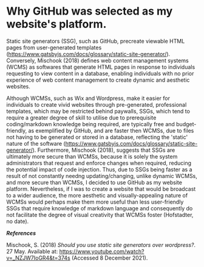 # Why GitHub was selected as my website's platform.

Static site generators (SSG), such as GitHub, precreate viewable HTML pages from user-generated templates (https://www.gatsbyjs.com/docs/glossary/static-site-generator/). Conversely, Mischook (2018) defines web content management systems (WCMS) as softwares that generate HTML pages in response to individuals requesting to view content in a database, enabling individuals with no prior experience of web content management to create dynamic and aesthetic websites. 

Although WCMSs, such as Wix and Wordpress, make it easier for individuals to create vivid websites through pre-generated, professional templates, which may be restricted behind paywalls, SSGs, which tend to require a greater degree of skill to utilise due to prerequisite coding/markdown knowledge being required, are typically free and budget-friendly, as exemplified by GitHub, and are faster then WCMSs, due to files not having to be generated or stored in a database, reflecting the 'static' nature of the software (https://www.gatsbyjs.com/docs/glossary/static-site-generator/). Furthermore, Mischook (2018), suggests that SSGs are ultimately more secure than WCMSs, because it is solely the system administrators that request and enforce changes when required, reducing the potential impact of code injection. Thus, due to SSGs being faster as a result of not constantly needng updating/changing, unlike dynamic WCMSs, and more secure than WCMSs, I decided to use GitHub as my website platform. Nevertheless, if I was to create a website that would be broadcast to a wider audience, the more aesthetic and visually-appealing nature of WCMSs would perhaps make them more useful than less user-friendly SSGs that require knowledge of markdown language and consequently do not facilitate the degree of visual creativity that WCMSs foster (Hofstadter, no date).

***References***

Mischook, S. (2018) _Should you use static site generators over wordpress?_. 27 May. Available at: https://www.youtube.com/watch?v=_NZJW7IoGR4&t=374s (Accessed 8 December 2021).
